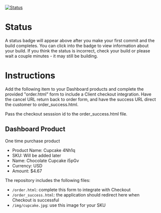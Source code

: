 [![Status](https://img.shields.io/badge/status-BUILDING%20COMMIT:%20897e44b8d773f53091ffb44d0d46db3ea7f8c5bf-yellow.svg)](https://github.com/andremcb/bakery_scaffold_yYdzB8xbLgpz0upB/commit/897e44b8d773f53091ffb44d0d46db3ea7f8c5bf)














# Status

A status badge will appear above after you make your first commit and the build completes. You can click into the badge to view information about your build. If you think the status is incorrect, check your build or please wait a couple minutes - it may still be building.

# Instructions

Add the following item to your Dashboard products and complete the provided "order.html" form to include a Client checkout integration. Have the cancel URL return back to order form, and have the success URL direct the customer to order_success.html.

Pass the checkout sesssion id to the order_success.html file.

## Dashboard Product
One time purchase product
* Product Name: Cupcake 4Nh1q
* SKU: Will be added later
* Name: Chocolate Cupcake i5pGv
* Currency: USD
* Amount: $4.67

The repository includes the following files:
* `/order.html`: complete this form to integrate with Checkout
* `/order_success.html`: the application should redirect here when Checkout is successful
* `/img/cupcake.jpg`: use this image for your SKU
